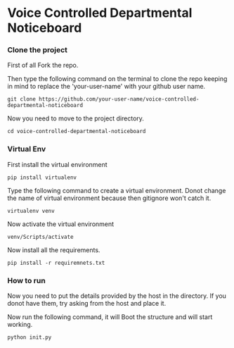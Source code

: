 # Voice Controlled Departmental Noticeboard


### Clone the project
First of all Fork the repo.

Then type the following command on the terminal to clone the repo keeping in mind to replace the 'your-user-name' with your github user name.
```terminal
git clone https://github.com/your-user-name/voice-controlled-departmental-noticeboard
```
Now you need to move to the project directory.
```terminal
cd voice-controlled-departmental-noticeboard
```

### Virtual Env
First install the virtual environment
```terminal
pip install virtualenv
```
Type the following command to create a virtual environment. Donot change the name of virtual environment because then gitignore won't catch it.
```terminal
virtualenv venv
```
Now activate the virtual environment
```terminal
venv/Scripts/activate
```
Now install all the requirements.
```terminal
pip install -r requiremnets.txt
```

### How to run
Now you need to put the details provided by the host in the directory. If you donot have them, try asking from the host and place it.

Now run the following command, it will Boot the structure and will start working.
```terminal
python init.py
```